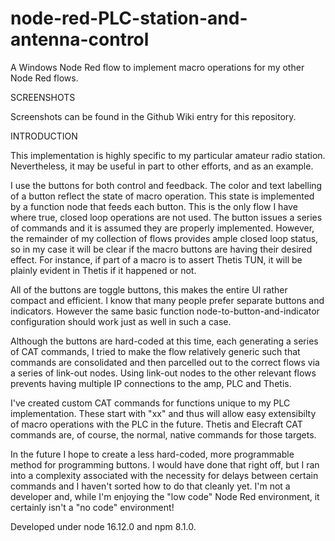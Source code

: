 # node-red-PLC-station-and-antenna-control

A Windows Node Red flow to implement macro operations for my other Node Red flows.

SCREENSHOTS

Screenshots can be found in the Github Wiki entry for this repository.

INTRODUCTION

This implementation is highly specific to my particular amateur radio station. Nevertheless, it may be useful in part to other efforts, and as an example.

I use the buttons for both control and feedback. The color and text labelling of a button reflect the state of macro operation. This state is implemented by a function node that feeds each button. This is the only flow I have where true, closed loop operations are not used. The button issues a series of commands and it is assumed they are properly implemented. However, the remainder of my collection of flows provides ample closed loop status, so in my case it will be clear if the macro buttons are having their desired effect. For instance, if part of a macro is to assert Thetis TUN, it will be plainly evident in Thetis if it happened or not.

All of the buttons are toggle buttons, this makes the entire UI rather compact and efficient. I know that many people prefer separate buttons and indicators. However the same basic function node-to-button-and-indicator configuration should work just as well in such a case.

Although the buttons are hard-coded at this time, each generating a series of CAT commands, I tried to make the flow relatively generic such that commands are consolidated and then parcelled out to the correct flows via a series of link-out nodes. Using link-out nodes to the other relevant flows prevents having multiple IP connections to the amp, PLC and Thetis.

I've created custom CAT commands for functions unique to my PLC implementation. These start with "xx" and thus will allow easy extensibilty of macro operations with the PLC in the future. Thetis and Elecraft CAT commands are, of course, the normal, native commands for those targets. 

In the future I hope to create a less hard-coded, more programmable method for programming buttons. I would have done that right off, but I ran into a complexity associated with the necessity for delays between certain commands and I haven't sorted how to do that cleanly yet. I'm not a developer and, while I'm enjoying the "low code" Node Red environment, it certainly isn't a "no code" environment!

Developed under node 16.12.0 and npm 8.1.0.
 